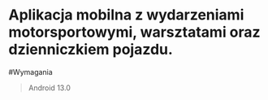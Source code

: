 # Aplikacja mobilna z wydarzeniami motorsportowymi, warsztatami oraz dzienniczkiem pojazdu.

#Wymagania
 > Android 13.0

